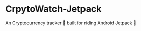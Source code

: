 # CrpytoWatch-Jetpack
An Cryptocurrency tracker :money_with_wings: built for riding Android Jetpack :rocket:
